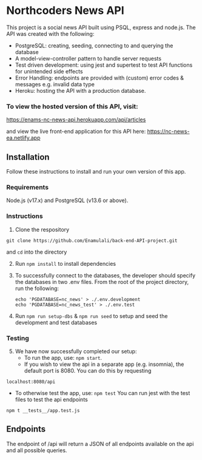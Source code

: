 # Northcoders News API

This project is a social news API built using PSQL, express and node.js. The API was created with the following:

- PostgreSQL: creating, seeding, connecting to and querying the database
- A model-view-controller pattern to handle server requests
- Test driven development: using jest and supertest to test API functions for unintended side effects
- Error Handling: endpoints are provided with (custom) error codes & messages e.g. invalid data type
- Heroku: hosting the API with a production database.

### To view the hosted version of this API, visit:
https://enams-nc-news-api.herokuapp.com/api/articles

and view the live front-end application for this API here: https://nc-news-ea.netlify.app

## Installation

Follow these instructions to install and run your own version of this app.

### Requirements

Node.js (v17.x) and PostgreSQL (v13.6 or above).

### Instructions

1. Clone the respository 
```
git clone https://github.com/Enamulali/back-end-API-project.git
```
and `cd` into the directory

2. Run `npm install` to install dependencies
3. To successfully connect to the databases, the developer should specify the databases in two .env files. From the root of the project directory, run the following:

   ```
   echo 'PGDATABASE=nc_news' > ./.env.development
   echo 'PGDATABASE=nc_news_test' > ./.env.test
   ```

4. Run `npm run setup-dbs` & `npm run seed` to setup and seed the development and test databases


### Testing

5. We have now successfully completed our setup:
   - To run the app, use: `npm start`. 
   - If you wish to view the api in a separate app (e.g. insomnia), the default port is 8080.
You can do this by requesting

```
localhost:8080/api
```
   - To otherwise test the app, use: `npm test`
   You can run jest with the test files to test the api endpoints

```
npm t __tests__/app.test.js
```

## Endpoints
The endpoint of /api will return a JSON of all endpoints available on the api and all possible queries.
